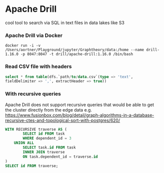 # Apache Drill
cool tool to search via SQL in text files in data lakes like S3

### Apache Drill via Docker
```
docker run -i -v /Users/aortner/Playground/jupyter/Graphtheory/data:/home --name drill-1.16.0 -p 8047:8047 -t drill/apache-drill:1.16.0 /bin/bash
``` 

### Read CSV file with headers

```sql
select * from table(dfs.`path/to/data.csv`(type => 'text',
fieldDelimiter => ',', extractHeader => true))
```

### With recursive queries
Apache Drill does not support recursive queries that would be able to get the cluster directly from the edge data
e.g. https://www.fusionbox.com/blog/detail/graph-algorithms-in-a-database-recursive-ctes-and-topological-sort-with-postgres/620/
```sql
WITH RECURSIVE traverse AS (
        SELECT id FROM task
        WHERE dependent_id = 3
    UNION ALL
        SELECT task.id FROM task
        INNER JOIN traverse
        ON task.dependent_id = traverse.id
)
SELECT id FROM traverse;
```